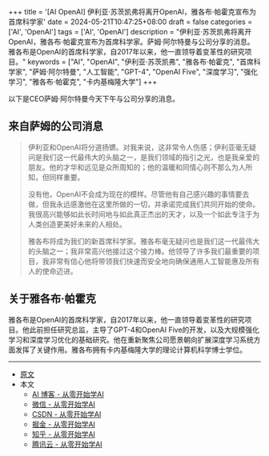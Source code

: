 +++
title = '[AI OpenAI] 伊利亚·苏茨凯弗将离开OpenAI，雅各布·帕霍克宣布为首席科学家'
date = 2024-05-21T10:47:25+08:00
draft = false
categories = ['AI', 'OpenAI']
tags = ['AI', 'OpenAI']
description = "伊利亚·苏茨凯弗将离开OpenAI，雅各布·帕霍克宣布为首席科学家。萨姆·阿尔特曼与公司分享的消息。雅各布是OpenAI的首席科学家，自2017年以来，他一直领导着变革性的研究项目。"
keywords = ["AI", "OpenAI", "伊利亚·苏茨凯弗", "雅各布·帕霍克", "首席科学家", "萨姆·阿尔特曼", "人工智能", "GPT-4", "OpenAI Five", "深度学习", "强化学习", "雅各布·帕霍克", "卡内基梅隆大学"]
+++

以下是CEO萨姆·阿尔特曼今天下午与公司分享的消息。

## 来自萨姆的公司消息
>伊利亚和OpenAI将分道扬镳。对我来说，这非常令人伤感；伊利亚毫无疑问是我们这一代最伟大的头脑之一，是我们领域的指引之光，也是我亲爱的朋友。他的才华和远见是众所周知的；他的温暖和同情心则不那么为人所知，但同样重要。
>
>没有他，OpenAI不会成为现在的模样。尽管他有自己感兴趣的事情要去做，但我永远感激他在这里所做的一切，并承诺完成我们共同开始的使命。我很高兴能够如此长时间地与如此真正杰出的天才，以及一个如此专注于为人类创造更美好未来的人相处。
>
>雅各布将成为我们的新首席科学家。雅各布毫无疑问也是我们这一代最伟大的头脑之一；我非常高兴他接过这个接力棒。他领导了许多我们最重要的项目，我非常有信心他将带领我们快速而安全地向确保通用人工智能惠及所有人的使命迈进。

## 关于雅各布·帕霍克
雅各布是OpenAI的首席科学家，自2017年以来，他一直领导着变革性的研究项目。他此前担任研究总监，主导了GPT-4和OpenAI Five的开发，以及大规模强化学习和深度学习优化的基础研究。他在重新聚焦公司愿景朝向扩展深度学习系统方面发挥了关键作用。雅各布拥有卡内基梅隆大学的理论计算机科学博士学位。

---

- [原文](https://openai.com/index/jakub-pachocki-announced-as-chief-scientist/)
- 本文
    - [AI 博客 - 从零开始学AI](https://ai-blog.aihub2022.top/post/ai-openai-jakub-pachocki-announced-as-chief-scientist/)
    - [微信 - 从零开始学AI](https://mp.weixin.qq.com/s?__biz=MzA3MDIyNTgzNA==&mid=2649977163&idx=1&sn=658bed03d12dc69c3a76bafc5951808a&chksm=86c7cb8eb1b0429880e0d674bf690964d2049dafc1b722851dcb0b72138392b6d76c3fa4c509#rd)
    - [CSDN - 从零开始学AI](https://blog.csdn.net/mahone3297/article/details/139088236)
    - [掘金 - 从零开始学AI](https://juejin.cn/post/7371040857279561791)
    - [知乎 - 从零开始学AI](https://zhuanlan.zhihu.com/p/698947476)
    <!-- - [阿里云 - 从零开始学AI](https://developer.aliyun.com/article/1513904) -->
    - [腾讯云 - 从零开始学AI](https://cloud.tencent.com/developer/article/2419014)
